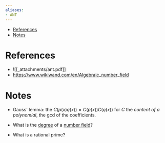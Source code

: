 ```yaml
---
aliases:
- ANT
---
```


-   [References](#references)
-   [Notes](#notes)














# References

-   ![[_attachments/ant.pdf]]
-   <https://www.wikiwand.com/en/Algebraic_number_field>

# Notes

-   Gauss' lemma: the $C(p(x)q(x)) = C(p(x)) C(q(x))$ for $C$ the *content of a polynomial*, the gcd of the coefficients.

-   What is the [degree](degree) of a [number field](number%20field)?

-   What is a rational prime?
